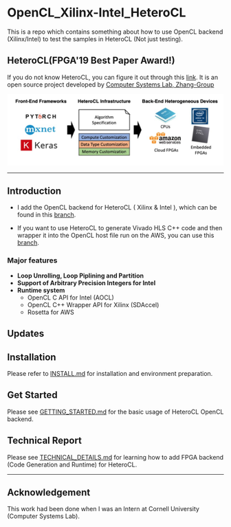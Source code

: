 # OpenCL_Xilinx-Intel_HeteroCL
This is a repo which contains something about how to use OpenCL backend (Xilinx/Intel) to test the samples in HeteroCL (Not just testing).

## HeteroCL(FPGA'19 Best Paper Award!)

If you do not know HeteroCL, you can figure it out through this [link](https://github.com/cornell-zhang/heterocl). It is an open source project developed by [Computer Systems Lab, Zhang-Group](http://heterocl.csl.cornell.edu/web/)

![arch image](docs/arch.png)

---

## Introduction

- I add the OpenCL backend for HeteroCL ( Xilinx & Intel ), which can be found in this [branch](https://github.com/ybai62868/heterocl/tree/opencl).

- If you want to use HeteroCL to generate Vivado HLS C++ code and then wrapper it into the OpenCL host file run on the AWS, you can use this [branch](https://github.com/ybai62868/heterocl/tree/aws).

### Major features 

- **Loop Unrolling, Loop Piplining and Partition**
- **Support of Arbitrary Precision Integers for Intel**
- **Runtime system**
  - OpenCL C API for Intel (AOCL)
  - OpenCL C++ Wrapper API for Xilinx (SDAccel)
  - Rosetta for AWS 

## Updates



## Installation 

Please refer to [INSTALL.md](docs/INSTALL.md) for installation and environment preparation.

## Get Started

Please see [GETTING_STARTED.md](docs/GETTING_STARTED.md) for the basic usage of HeteroCL OpenCL backend.

## Technical Report

Please see  [TECHNICAL_DETAILS.md](docs/TECHNICAL_DETAILS.md) for learning how to add FPGA backend (Code Generation and Runtime) for HeteroCL.

---

## Acknowledgement

This work had been done when I was an Intern at Cornell University (Computer Systems Lab).

